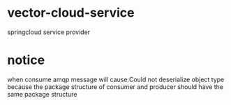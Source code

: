 # vector-cloud-service
springcloud service provider
# notice 
when consume amqp message will cause:Could not deserialize object type because the package structure of consumer and producer should have the same package structure